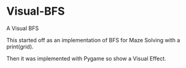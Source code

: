 # Visual-BFS
A Visual BFS

This started off as an implementation of BFS for Maze Solving with a print(grid).

Then it was implemented with Pygame so show a Visual Effect.
